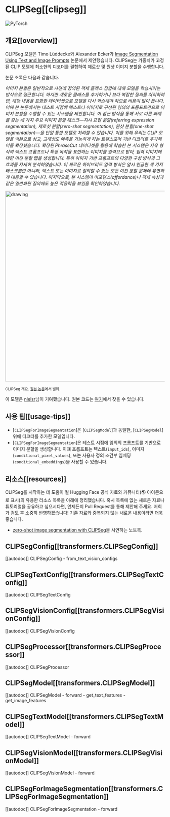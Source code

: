 <!--Copyright 2022 The HuggingFace Team. All rights reserved.

Licensed under the Apache License, Version 2.0 (the "License"); you may not use this file except in compliance with
the License. You may obtain a copy of the License at

http://www.apache.org/licenses/LICENSE-2.0

Unless required by applicable law or agreed to in writing, software distributed under the License is distributed on
an "AS IS" BASIS, WITHOUT WARRANTIES OR CONDITIONS OF ANY KIND, either express or implied. See the License for the
specific language governing permissions and limitations under the License.

⚠️ Note that this file is in Markdown but contain specific syntax for our doc-builder (similar to MDX) that may not be
rendered properly in your Markdown viewer.

-->

# CLIPSeg[[clipseg]]

<div class="flex flex-wrap space-x-1">
<img alt="PyTorch" src="https://img.shields.io/badge/PyTorch-DE3412?style=flat&logo=pytorch&logoColor=white">
</div>

## 개요[[overview]]

CLIPSeg 모델은 Timo Lüddecke와 Alexander Ecker가 [Image Segmentation Using Text and Image Prompts](https://huggingface.co/papers/2112.10003) 논문에서 제안했습니다. CLIPSeg는 가중치가 고정된 CLIP 모델에 최소한의 디코더를 결합하여 제로샷 및 원샷 이미지 분할을 수행합니다.

논문 초록은 다음과 같습니다.

*이미지 분할은 일반적으로 사전에 정의된 객체 클래스 집합에 대해 모델을 학습시키는 방식으로 접근합니다. 하지만 새로운 클래스를 추가하거나 보다 복잡한 질의를 처리하려면, 해당 내용을 포함한 데이터셋으로 모델을 다시 학습해야 하므로 비용이 많이 듭니다. 이에 본 논문에서는 테스트 시점에 텍스트나 이미지로 구성된 임의의 프롬프트만으로 이미지 분할을 수행할 수 있는 시스템을 제안합니다. 이 접근 방식을 통해 서로 다른 과제를 갖는 세 가지 주요 이미지 분할 태스크—지시 표현 분할(referring expression segmentation), 제로샷 분할(zero-shot segmentation), 원샷 분할(one-shot segmentation)—을 단일 통합 모델로 처리할 수 있습니다. 이를 위해 우리는 CLIP 모델을 백본으로 삼고, 고해상도 예측을 가능하게 하는 트랜스포머 기반 디코더를 추가해 이를 확장했습니다. 확장된 PhraseCut 데이터셋을 활용해 학습한 본 시스템은 자유 형식의 텍스트 프롬프트나 특정 목적을 표현하는 이미지를 입력으로 받아, 입력 이미지에 대한 이진 분할 맵을 생성합니다. 특히 이미지 기반 프롬프트의 다양한 구성 방식과 그 효과를 자세히 분석하였습니다. 이 새로운 하이브리드 입력 방식은 앞서 언급한 세 가지 태스크뿐만 아니라, 텍스트 또는 이미지로 질의할 수 있는 모든 이진 분할 문제에 유연하게 대응할 수 있습니다. 마지막으로, 본 시스템이 어포던스(affordance)나 객체 속성과 같은 일반화된 질의에도 높은 적응력을 보임을 확인하였습니다.*


<img src="https://huggingface.co/datasets/huggingface/documentation-images/resolve/main/transformers/model_doc/clipseg_architecture.png"
alt="drawing" width="600"/> 

<small> CLIPSeg 개요. <a href="https://huggingface.co/papers/2112.10003">원본 논문</a>에서 발췌. </small>

이 모델은 [nielsr](https://huggingface.co/nielsr)님이 기여했습니다.
원본 코드는 [여기](https://github.com/timojl/clipseg)에서 찾을 수 있습니다.

## 사용 팁[[usage-tips]]

- [`CLIPSegForImageSegmentation`]은 [`CLIPSegModel`]과 동일한, [`CLIPSegModel`] 위에 디코더를 추가한 모델입니다.
- [`CLIPSegForImageSegmentation`]은 테스트 시점에 임의의 프롬프트를 기반으로 이미지 분할을 생성합니다. 이떄 프롬프트는 텍스트(`input_ids`), 이미지(`conditional_pixel_values`), 또는 사용자 정의 조건부 임베딩(`conditional_embeddings`)을 사용할 수 있습니다.


## 리소스[[resources]]

CLIPSeg를 시작하는 데 도움이 될 Hugging Face 공식 자료와 커뮤니티(🌎 아이콘으로 표시)의 유용한 리소스 목록을 아래에 정리했습니다. 혹시 목록에 없는 새로운 자료나 튜토리얼을 공유하고 싶으시다면, 언제든지 Pull Request를 통해 제안해 주세요. 저희가 검토 후 소중히 반영하겠습니다! 기존 자료와 중복되지 않는 새로운 내용이라면 더욱 좋습니다.


<PipelineTag pipeline="image-segmentation"/>

- [zero-shot image segmentation with CLIPSeg](https://github.com/NielsRogge/Transformers-Tutorials/blob/master/CLIPSeg/Zero_shot_image_segmentation_with_CLIPSeg.ipynb)을 시연하는 노트북.

## CLIPSegConfig[[transformers.CLIPSegConfig]]

[[autodoc]] CLIPSegConfig
    - from_text_vision_configs

## CLIPSegTextConfig[[transformers.CLIPSegTextConfig]]

[[autodoc]] CLIPSegTextConfig

## CLIPSegVisionConfig[[transformers.CLIPSegVisionConfig]]

[[autodoc]] CLIPSegVisionConfig

## CLIPSegProcessor[[transformers.CLIPSegProcessor]]

[[autodoc]] CLIPSegProcessor

## CLIPSegModel[[transformers.CLIPSegModel]]

[[autodoc]] CLIPSegModel
    - forward
    - get_text_features
    - get_image_features

## CLIPSegTextModel[[transformers.CLIPSegTextModel]]

[[autodoc]] CLIPSegTextModel
    - forward

## CLIPSegVisionModel[[transformers.CLIPSegVisionModel]]

[[autodoc]] CLIPSegVisionModel
    - forward

## CLIPSegForImageSegmentation[[transformers.CLIPSegForImageSegmentation]]

[[autodoc]] CLIPSegForImageSegmentation
    - forward